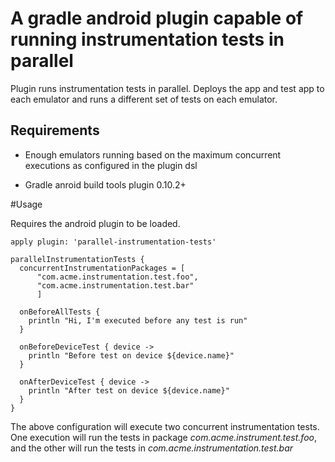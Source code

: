 # A gradle android plugin capable of running instrumentation tests in parallel

Plugin runs instrumentation tests in parallel.  Deploys the app and test app to each emulator and runs a different set of tests on each emulator.  

## Requirements

  - Enough emulators running based on the maximum concurrent executions as configured in the plugin dsl

 - Gradle anroid build tools plugin 0.10.2+

#Usage

Requires the android plugin to be loaded.


````
apply plugin: 'parallel-instrumentation-tests'

parallelInstrumentationTests {
  concurrentInstrumentationPackages = [	  
	  "com.acme.instrumentation.test.foo",
  	  "com.acme.instrumentation.test.bar"
  	  ]

  onBeforeAllTests {
    println "Hi, I'm executed before any test is run"
  }

  onBeforeDeviceTest { device ->
    println "Before test on device ${device.name}"
  }

  onAfterDeviceTest { device ->
    println "After test on device ${device.name}"
  }
}
````

The above configuration will execute two concurrent instrumentation tests.  One execution will run the tests in package *com.acme.instrument.test.foo*, and the other will run the tests in *com.acme.instrumentation.test.bar*